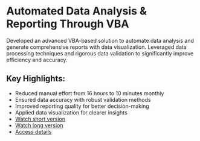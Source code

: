 # Automated Data Analysis & Reporting Through VBA

Developed an advanced VBA-based solution to automate data analysis and generate comprehensive reports with data visualization. Leveraged data processing techniques and rigorous data validation to significantly improve efficiency and accuracy.

## Key Highlights:

- Reduced manual effort from 16 hours to 10 minutes monthly
- Ensured data accuracy with robust validation methods
- Improved reporting quality for better decision-making
- Applied data visualization for clearer insights
- [Watch short version](https://www.youtube.com/watch?v=cCcszP6yrXk)
- [Watch long version](https://www.youtube.com/watch?v=MBsWV1eVafQ&t=3s)
- [Access details](https://ishakkutlu.com/vba-ile-tek-tusla-word-formatinda-rapor-olusturmak-sehir-efsanesi-mi-yoksa-gercek-mi/)
